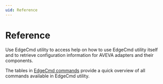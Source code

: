 ```yaml
---
uid: Reference
---
```


# Reference

Use EdgeCmd utility to access help on how to use EdgeCmd utility itself and to retrieve configuration information for AVEVA adapters and their components.

The tables in [EdgeCmd commands](xref:EdgeCmdCommands) provide a quick overview of all commands  available in EdgeCmd utility.
